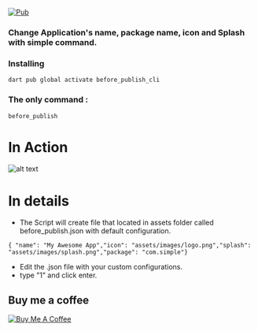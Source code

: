 [![Pub](https://img.shields.io/pub/v/before_publish_cli.svg)](https://pub.dev/packages/before_publish_cli)

### Change Application's name, package name, icon and Splash with simple command.

### Installing

```shell
dart pub global activate before_publish_cli
```

### The only command :

```shell
before_publish
```
# In Action
![alt text](https://github.com/moohammed-gaber/before_publish_cli/blob/master/assets/overview.gif?raw=true)
# In details
- The Script will create file that located in assets folder called before_publish.json with default configuration.

`{
"name": "My Awesome App","icon": "assets/images/logo.png","splash": "assets/images/splash.png","package": "com.simple"}`
 
- Edit the .json file with your custom configurations.
- type "1" and click enter.
 

  
## Buy me a coffee
<a href="https://www.buymeacoffee.com/mogaber" target="_blank"><img src="https://www.buymeacoffee.com/assets/img/custom_images/orange_img.png" alt="Buy Me A Coffee" style="height: auto !important;width: auto !important;" ></a>
